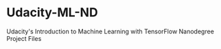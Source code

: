 # Udacity-ML-ND
Udacity's Introduction to Machine Learning with TensorFlow Nanodegree Project Files
